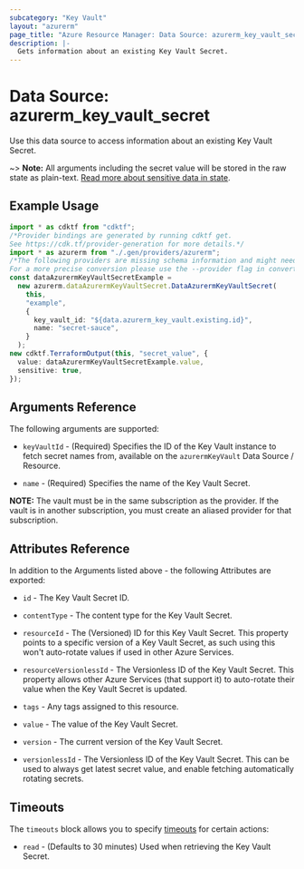 ```yaml
---
subcategory: "Key Vault"
layout: "azurerm"
page_title: "Azure Resource Manager: Data Source: azurerm_key_vault_secret"
description: |-
  Gets information about an existing Key Vault Secret.
---
```


# Data Source: azurerm\_key\_vault\_secret

Use this data source to access information about an existing Key Vault Secret.

\~> **Note:** All arguments including the secret value will be stored in the raw state as plain-text.
[Read more about sensitive data in state](/docs/state/sensitive-data.html).

## Example Usage

```typescript
import * as cdktf from "cdktf";
/*Provider bindings are generated by running cdktf get.
See https://cdk.tf/provider-generation for more details.*/
import * as azurerm from "./.gen/providers/azurerm";
/*The following providers are missing schema information and might need manual adjustments to synthesize correctly: azurerm.
For a more precise conversion please use the --provider flag in convert.*/
const dataAzurermKeyVaultSecretExample =
  new azurerm.dataAzurermKeyVaultSecret.DataAzurermKeyVaultSecret(
    this,
    "example",
    {
      key_vault_id: "${data.azurerm_key_vault.existing.id}",
      name: "secret-sauce",
    }
  );
new cdktf.TerraformOutput(this, "secret_value", {
  value: dataAzurermKeyVaultSecretExample.value,
  sensitive: true,
});

```

## Arguments Reference

The following arguments are supported:

*   `keyVaultId` - (Required)  Specifies the ID of the Key Vault instance to fetch secret names from, available on the `azurermKeyVault` Data Source / Resource.

*   `name` - (Required) Specifies the name of the Key Vault Secret.

**NOTE:** The vault must be in the same subscription as the provider. If the vault is in another subscription, you must create an aliased provider for that subscription.

## Attributes Reference

In addition to the Arguments listed above - the following Attributes are exported:

*   `id` - The Key Vault Secret ID.

*   `contentType` - The content type for the Key Vault Secret.

*   `resourceId` - The (Versioned) ID for this Key Vault Secret. This property points to a specific version of a Key Vault Secret, as such using this won't auto-rotate values if used in other Azure Services.

*   `resourceVersionlessId` - The Versionless ID of the Key Vault Secret. This property allows other Azure Services (that support it) to auto-rotate their value when the Key Vault Secret is updated.

*   `tags` - Any tags assigned to this resource.

*   `value` - The value of the Key Vault Secret.

*   `version` - The current version of the Key Vault Secret.

*   `versionlessId` - The Versionless ID of the Key Vault Secret. This can be used to always get latest secret value, and enable fetching automatically rotating secrets.

## Timeouts

The `timeouts` block allows you to specify [timeouts](https://www.terraform.io/language/resources/syntax#operation-timeouts) for certain actions:

* `read` - (Defaults to 30 minutes) Used when retrieving the Key Vault Secret.
